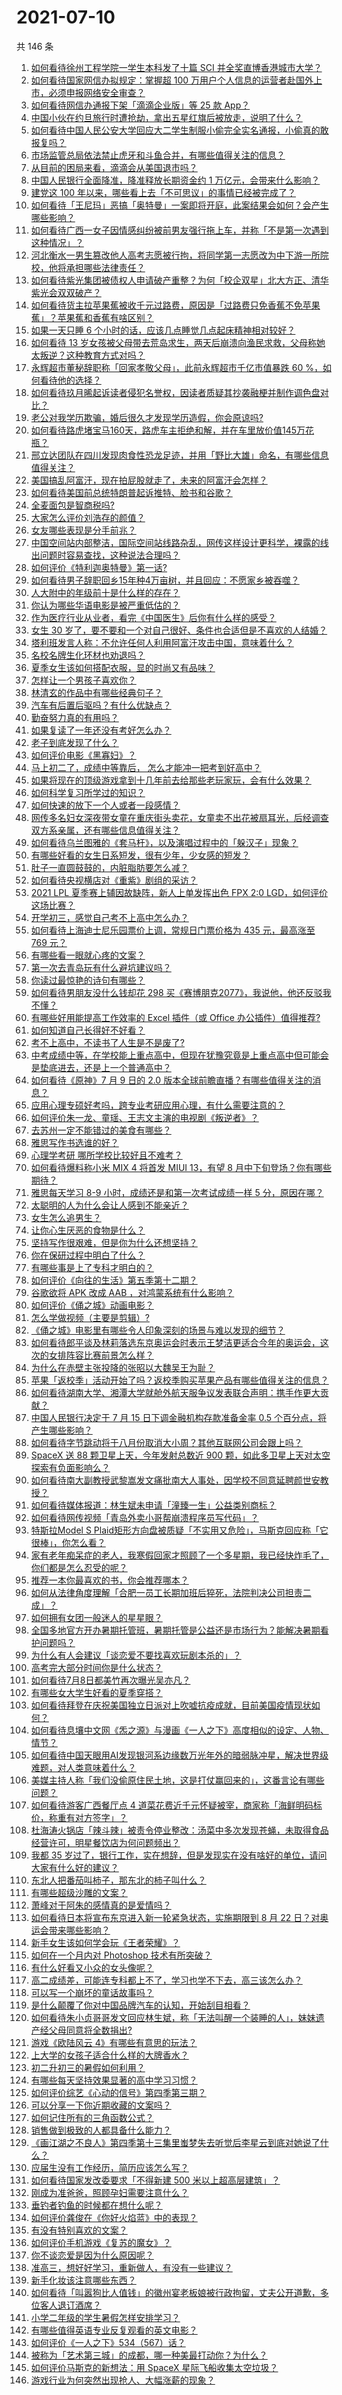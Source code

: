 # 2021-07-10

共 146 条

<!-- BEGIN -->
<!-- 最后更新时间 Sat Jul 10 2021 21:08:17 GMT+0800 (China Standard Time) -->

1. [如何看待徐州工程学院一学生本科发了十篇 SCI
   并全奖直博香港城市大学？](https://www.zhihu.com/question/470726101)
2. [如何看待国家网信办拟规定：掌握超 100
   万用户个人信息的运营者赴国外上市，必须申报网络安全审查？](https://www.zhihu.com/question/471329744)
3. [如何看待网信办通报下架「滴滴企业版」等 25 款 App？](https://www.zhihu.com/question/471232696)
4. [中国小伙在约旦旅行时遭抢劫，拿出五星红旗后被放走，说明了什么？](https://www.zhihu.com/question/471187170)
5. [如何看待中国人民公安大学回应大二学生制服小偷完全实名通报，小偷真的敢报复吗？](https://www.zhihu.com/question/470651207)
6. [市场监管总局依法禁止虎牙和斗鱼合并，有哪些值得关注的信息？](https://www.zhihu.com/question/471300814)
7. [从目前的困局来看，滴滴会从美国退市吗？](https://www.zhihu.com/question/470069077)
8. [中国人民银行全面降准，降准释放长期资金约 1
   万亿元，会带来什么影响？](https://www.zhihu.com/question/471181275)
9. [建党这 100 年以来，哪些看上去「不可思议」的事情已经被完成了？](https://www.zhihu.com/question/468798487)
10. [如何看待「王尼玛」恶搞「奥特曼」一案即将开庭，此案结果会如何？会产生哪些影响？](https://www.zhihu.com/question/471109088)
11. [如何看待广西一女子因情感纠纷被前男友强行拖上车，并称「不是第一次遇到这种情况」？](https://www.zhihu.com/question/471250926)
12. [河北衡水一男生篡改他人高考志愿被行拘，将同学第一志愿改为中下游一所院校，他将承担哪些法律责任？](https://www.zhihu.com/question/471217744)
13. [如何看待紫光集团被债权人申请破产重整？为何「校企双星」北大方正、清华紫光会双双破产？](https://www.zhihu.com/question/471196965)
14. [如何看待货主拉苹果蕉被收千元过路费，原因是「过路费只免香蕉不免苹果蕉」？苹果蕉和香蕉有啥区别？](https://www.zhihu.com/question/471137088)
15. [如果一天只睡 6 个小时的话，应该几点睡觉几点起床精神相对较好？](https://www.zhihu.com/question/311297911)
16. [如何看待 13
    岁女孩被父母带去荒岛求生，两天后崩溃向渔民求救，父母称她太叛逆？这种教育方式对吗？](https://www.zhihu.com/question/471233105)
17. [永辉超市董秘辞职称「回家孝敬父母」，此前永辉超市千亿市值暴跌 60
    %，如何看待他的选择？](https://www.zhihu.com/question/470636516)
18. [如何看待玖月晞起诉读者侵犯名誉权，因读者质疑其抄袭融梗并制作调色盘对比？](https://www.zhihu.com/question/471263769)
19. [老公对我学历欺骗，婚后很久才发现学历造假，你会原谅吗?](https://www.zhihu.com/question/347657075)
20. [如何看待路虎堵宝马160天，路虎车主拒绝和解，并在车里放价值145万花瓶？](https://www.zhihu.com/question/471180914)
21. [邢立达团队在四川发现肉食性恐龙足迹，并用「野比大雄」命名，有哪些信息值得关注？](https://www.zhihu.com/question/470470078)
22. [美国搞乱阿富汗，现在拍屁股就走了，未来的阿富汗会怎样？](https://www.zhihu.com/question/470254637)
23. [如何看待美国前总统特朗普起诉推特、脸书和谷歌？](https://www.zhihu.com/question/470829116)
24. [全麦面包是智商税吗?](https://www.zhihu.com/question/416804902)
25. [大家怎么评价刘浩存的颜值？](https://www.zhihu.com/question/415082238)
26. [女友哪些表现是分手前兆？](https://www.zhihu.com/question/22048640)
27. [中国空间站内部整洁，国际空间站线路杂乱，网传这样设计更科学，裸露的线出问题时容易查找，这种说法合理吗？](https://www.zhihu.com/question/471342963)
28. [如何评价《特利迦奥特曼》第一话?](https://www.zhihu.com/question/471283489)
29. [如何看待男子辞职回乡15年种4万亩树，并且回应：不愿家乡被吞噬？](https://www.zhihu.com/question/471104371)
30. [人大附中的年级前十是什么样的存在？](https://www.zhihu.com/question/322801940)
31. [你认为哪些华语电影是被严重低估的？](https://www.zhihu.com/question/20826845)
32. [作为医疗行业从业者，看完《中国医生》后你有什么样的感受？](https://www.zhihu.com/question/470653790)
33. [女生 30
    岁了，要不要和一个对自己很好、条件也合适但是不喜欢的人结婚？](https://www.zhihu.com/question/463821091)
34. [塔利班发言人称：不允许任何人利用阿富汗攻击中国，意味着什么？](https://www.zhihu.com/question/471209373)
35. [名校名牌生化环材也劝退吗？](https://www.zhihu.com/question/401708377)
36. [夏季女生该如何搭配衣服，显的时尚又有品味？](https://www.zhihu.com/question/23828047)
37. [怎样让一个男孩子喜欢你？](https://www.zhihu.com/question/22305818)
38. [林清玄的作品中有哪些经典句子？](https://www.zhihu.com/question/382660986)
39. [汽车有后置后驱吗？有什么优缺点？](https://www.zhihu.com/question/451373523)
40. [勤奋努力真的有用吗？](https://www.zhihu.com/question/464060264)
41. [如果复读了一年还没有考好怎么办？](https://www.zhihu.com/question/467981639)
42. [老子到底发现了什么？](https://www.zhihu.com/question/313095458)
43. [如何评价电影《黑寡妇》？](https://www.zhihu.com/question/276793168)
44. [马上初二了，成绩中等靠后， 怎么才能冲一把考到好高中？](https://www.zhihu.com/question/469732548)
45. [如果将现在的顶级游戏拿到十几年前去给那些老玩家玩，会有什么效果？](https://www.zhihu.com/question/35597444)
46. [如何科学复习所学过的知识？](https://www.zhihu.com/question/471182014)
47. [如何快速的放下一个人或者一段感情？](https://www.zhihu.com/question/465681313)
48. [网传多名妇女深夜带女童在重庆街头卖花，女童卖不出花被扇耳光，后经调查双方系亲属，还有哪些信息值得关注？](https://www.zhihu.com/question/471103183)
49. [如何看待乌兰图雅的《套马杆》，以及演唱过程中的「躲汉子」现象？](https://www.zhihu.com/question/467271332)
50. [有哪些好看的女生日系短发，很有少年，少女感的短发？](https://www.zhihu.com/question/370583548)
51. [肚子一直圆鼓鼓的，内脏脂肪要怎么减？](https://www.zhihu.com/question/45723322)
52. [如何看待央视横店对《重紫》剧组的采访？](https://www.zhihu.com/question/470791003)
53. [2021 LPL 夏季赛上辅因故缺阵，新人上单发挥出色 FPX 2:0
    LGD，如何评价这场比赛？](https://www.zhihu.com/question/471189722)
54. [开学初三，感觉自己考不上高中怎么办？](https://www.zhihu.com/question/470514033)
55. [如何看待上海迪士尼乐园票价上调，常规日门票价格为 435 元，最高涨至 769
    元？](https://www.zhihu.com/question/471106076)
56. [有哪些看一眼就心疼的文案？](https://www.zhihu.com/question/469042205)
57. [第一次去青岛玩有什么避坑建议吗？](https://www.zhihu.com/question/465733900)
58. [你读过最惊艳的诗句有哪些？](https://www.zhihu.com/question/468188470)
59. [如何看待男朋友没什么钱却花 298
    买《赛博朋克2077》，我说他，他还反驳我不懂？](https://www.zhihu.com/question/395466027)
60. [有哪些好用能提高工作效率的 Excel 插件（或 Office
    办公插件）值得推荐?](https://www.zhihu.com/question/30224128)
61. [如何知道自己长得好不好看？](https://www.zhihu.com/question/469915498)
62. [考不上高中，不读书了人生是不是废了?](https://www.zhihu.com/question/469377050)
63. [中考成绩中等，在学校能上重点高中，但现在犹豫究竟是上重点高中但可能会是垫底进去，还是上一个普通高中？](https://www.zhihu.com/question/470500247)
64. [如何看待《原神》7 月 9 日的 2.0
    版本全球前瞻直播？有哪些值得关注的消息？](https://www.zhihu.com/question/470379090)
65. [应用心理专硕好考吗，跨专业考研应用心理，有什么需要注意的？](https://www.zhihu.com/question/454075733)
66. [如何评价朱一龙、童瑶、王志文主演的电视剧《叛逆者》？](https://www.zhihu.com/question/388601614)
67. [去苏州一定不能错过的美食有哪些？](https://www.zhihu.com/question/25378522)
68. [雅思写作书选谁的好？](https://www.zhihu.com/question/57224350)
69. [心理学考研 哪所学校比较好且不难考？](https://www.zhihu.com/question/304042533)
70. [如何看待爆料称小米 MIX 4 将首发 MIUI 13，有望 8
    月中下旬登场？你有哪些期待？](https://www.zhihu.com/question/470371928)
71. [雅思每天学习 8-9 小时，成绩还是和第一次考试成绩一样 5
    分，原因在哪？](https://www.zhihu.com/question/453801076)
72. [太聪明的人为什么会让人感到不能亲近？](https://www.zhihu.com/question/449801792)
73. [女生怎么追男生？](https://www.zhihu.com/question/20250938)
74. [让你心生厌恶的食物是什么？](https://www.zhihu.com/question/468990798)
75. [坚持写作很艰难，但是你为什么还想坚持？](https://www.zhihu.com/question/469783629)
76. [你在保研过程中明白了什么？](https://www.zhihu.com/question/344931685)
77. [有哪些事是上了专科才明白的？](https://www.zhihu.com/question/322703564)
78. [如何评价《向往的生活》第五季第十二期？](https://www.zhihu.com/question/471199550)
79. [谷歌欲将 APK 改成 AAB ，对鸿蒙系统有什么影响？](https://www.zhihu.com/question/469684650)
80. [如何评价《俑之城》动画电影？](https://www.zhihu.com/question/459069939)
81. [怎么学做视频（主要是剪辑）?](https://www.zhihu.com/question/332795979)
82. [《俑之城》电影里有哪些令人印象深刻的场景与难以发现的细节？](https://www.zhihu.com/question/470978135)
83. [如何看待郎平谈及林莉落选东京奥运会时表示王梦洁更适合今年的奥运会，这次的女排阵容比赛前景怎么样？](https://www.zhihu.com/question/471184274)
84. [为什么在赤壁主张投降的张昭以大魏吴王为耻？](https://www.zhihu.com/question/471055672)
85. [苹果「返校季」活动开始了吗？返校季购买苹果产品有哪些值得关注的信息？](https://www.zhihu.com/question/470828574)
86. [如何看待湖南大学、湘潭大学就舱外航天服争议发表联合声明：携手作更大贡献？](https://www.zhihu.com/question/471210964)
87. [中国人民银行决定于 7 月 15 日下调金融机构存款准备金率 0.5
    个百分点，将产生哪些影响？](https://www.zhihu.com/question/471178899)
88. [如何看待字节跳动将于八月份取消大小周？其他互联网公司会跟上吗？](https://www.zhihu.com/question/471196364)
89. [SpaceX 送 88 颗卫星上天，今年发射总数近 900
    颗，如此多卫星上天对太空探索有负面影响么？](https://www.zhihu.com/question/470453437)
90. [如何看待南大副教授武黎嵩发文痛批南大人事处，因学校不同意延聘颜世安教授？](https://www.zhihu.com/question/470991655)
91. [如何看待媒体报道：林生斌未申请「潼臻一生」公益类别商标？](https://www.zhihu.com/question/471150295)
92. [如何看待网传视频「青岛外卖小哥帮崩溃程序员写代码」？](https://www.zhihu.com/question/470908424)
93. [特斯拉Model S
    Plaid矩形方向盘被质疑「不实用又危险」，马斯克回应称「它很棒」，你怎么看？](https://www.zhihu.com/question/465729695)
94. [家有老年痴呆症的老人，我寒假回家才照顾了一个多星期，我已经快炸毛了，你们都是怎么忍受的呢？](https://www.zhihu.com/question/39952242)
95. [推荐一本你最喜欢的书，你会推荐哪本？](https://www.zhihu.com/question/464579170)
96. [如何从法律角度理解「合肥一员工长期加班后猝死，法院判决公司担责二成」？](https://www.zhihu.com/question/470842903)
97. [如何拥有女团一般迷人的星星眼？](https://www.zhihu.com/question/431143857)
98. [全国多地官方开办暑期托管班，暑期托管是公益还是市场行为？能解决暑期看护问题吗？](https://www.zhihu.com/question/471050944)
99. [为什么有人会建议「谈恋爱不要找喜欢玩剧本杀的」？](https://www.zhihu.com/question/470321362)
100. [高考完大部分时间你是什么状态？](https://www.zhihu.com/question/468826766)
101. [如何看待7月8日都美竹再次曝光吴亦凡？](https://www.zhihu.com/question/470964638)
102. [有哪些女大学生好看的夏季穿搭？](https://www.zhihu.com/question/316762010)
103. [如何看待拜登在庆祝美国独立日派对上吹嘘抗疫成就，目前美国疫情现状如何？](https://www.zhihu.com/question/470332850)
104. [如何看待息壤中文网《炁之源》与漫画《一人之下》高度相似的设定、人物、情节？](https://www.zhihu.com/question/470549627)
105. [如何看待中国天眼用AI发现银河系边缘数万光年外的暗弱脉冲星，解决世界级难题，对人类意味着什么？](https://www.zhihu.com/question/470923118)
106. [美媒主持人称「我们没偷原住民土地，这是打仗赢回来的」，这番言论有哪些问题？](https://www.zhihu.com/question/471060396)
107. [如何看待游客广西餐厅点 4
     道菜花费近千元怀疑被宰，商家称「海鲜明码标价，称重有对方签字」？](https://www.zhihu.com/question/470587185)
108. [杜海涛火锅店「辣斗辣」被责令停业整改：汤菜中多次发现苍蝇，未取得食品经营许可，明星餐饮店为何问题频出？](https://www.zhihu.com/question/470854902)
109. [我都 35
     岁过了，银行工作，实在想辞，但是发现实在没有啥好的单位，请问大家有什么好的建议？](https://www.zhihu.com/question/463128218)
110. [东北人把番茄叫柿子，那东北的柿子叫什么？](https://www.zhihu.com/question/459057274)
111. [有哪些超级沙雕的文案？](https://www.zhihu.com/question/467925312)
112. [萧峰对于阿朱的感情真的是爱情吗？](https://www.zhihu.com/question/27494668)
113. [如何看待日本将宣布东京进入新一轮紧急状态，实施期限到 8 月 22
     日？对奥运会带来哪些影响？](https://www.zhihu.com/question/470817265)
114. [新手女生该如何学会玩《王者荣耀》？](https://www.zhihu.com/question/314613607)
115. [如何在一个月内对 Photoshop 技术有所突破？](https://www.zhihu.com/question/39164259)
116. [有什么好看又小众的女头像呢？](https://www.zhihu.com/question/461076676)
117. [高二成绩差，可能连专科都上不了，学习也学不下去，高三该怎么办？](https://www.zhihu.com/question/465609153)
118. [可以写一个崩坏的童话故事吗？](https://www.zhihu.com/question/426166872)
119. [是什么颠覆了你对中国品牌汽车的认知，开始刮目相看？](https://www.zhihu.com/question/450821353)
120. [如何看待朱小贞哥哥发文回应林生斌，称「无法叫醒一个装睡的人」，妹妹遗产经父母同意将全数捐出?](https://www.zhihu.com/question/470995271)
121. [游戏《欧陆风云 4》有哪些有意思的玩法？](https://www.zhihu.com/question/322756892)
122. [上大学的女孩子适合什么样的大牌香水？](https://www.zhihu.com/question/467421722)
123. [初二升初三的暑假如何利用？](https://www.zhihu.com/question/405276565)
124. [有哪些每天坚持效果显著的高中学习习惯？](https://www.zhihu.com/question/47351966)
125. [如何评价综艺《心动的信号》第四季第三期？](https://www.zhihu.com/question/470885166)
126. [可以分享一下你近期收藏的文案吗？](https://www.zhihu.com/question/469650894)
127. [如何记住所有的三角函数公式？](https://www.zhihu.com/question/63652417)
128. [销售做到极致的人都具备什么能力？](https://www.zhihu.com/question/458364420)
129. [《画江湖之不良人》第四季第十三集里蚩梦失去听觉后李星云到底对她说了什么？](https://www.zhihu.com/question/470890032)
130. [应届生没有工作经历，简历应该怎么写？](https://www.zhihu.com/question/293138588)
131. [如何看待国家发改委要求「不得新建 500 米以上超高层建筑」？](https://www.zhihu.com/question/470500743)
132. [刚成为准爸爸，照顾孕妇需要注意什么？](https://www.zhihu.com/question/366967759)
133. [垂钓者钓鱼的时候都在想什么呢？](https://www.zhihu.com/question/465012075)
134. [如何评价龚俊在《你好火焰蓝》中的表现？](https://www.zhihu.com/question/469735496)
135. [有没有特别喜欢的文案？](https://www.zhihu.com/question/464740155)
136. [如何评价手机游戏《复苏的魔女》？](https://www.zhihu.com/question/470739380)
137. [你不谈恋爱是因为什么原因呢？](https://www.zhihu.com/question/470227826)
138. [准高三，想好好学习，重新做人，有没有一些建议？](https://www.zhihu.com/question/470762012)
139. [新手化妆该注意哪些东西？](https://www.zhihu.com/question/467014822)
140. [如何看待「叫嚣狗比人值钱」的徽州宴老板娘被行政拘留，丈夫公开道歉，多位客人退订酒席？](https://www.zhihu.com/question/470671135)
141. [小学二年级的学生暑假怎样安排学习？](https://www.zhihu.com/question/407778994)
142. [有哪些值得英语专业反复观看的英文电影？](https://www.zhihu.com/question/327827779)
143. [如何评价《一人之下》534（567）话？](https://www.zhihu.com/question/470973567)
144. [被称为「艺术第三城」的成都，哪一种美最打动你？为什么？](https://www.zhihu.com/question/469305591)
145. [如何评价马斯克的新想法：用 SpaceX
     星际飞船收集太空垃圾？](https://www.zhihu.com/question/470417380)
146. [游戏行业为何突然出现抢人、大幅涨薪的现象？](https://www.zhihu.com/question/468141499)

<!-- END -->
